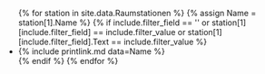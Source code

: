 <ul>
{% for station in site.data.Raumstationen %}
    {% assign Name = station[1].Name %}
    {% if include.filter_field == '' or station[1][include.filter_field] == include.filter_value or station[1][include.filter_field].Text == include.filter_value %}
        <li>{% include printlink.md data=Name %}</li>
    {% endif %}
{% endfor %}
</ul>
